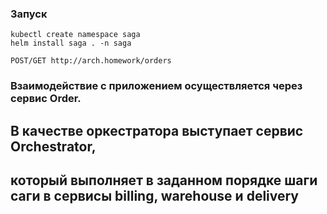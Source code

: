 ### Запуск

```shell
kubectl create namespace saga
helm install saga . -n saga

POST/GET http://arch.homework/orders
```

### Взаимодействие с приложением осуществляется через сервис Order.

## В качестве оркестратора выступает сервис Orchestrator,
## который выполняет в заданном порядке шаги саги в сервисы billing, warehouse и delivery